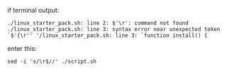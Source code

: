 if terminal output:

``./linux_starter_pack.sh: line 2: $'\r': command not found
./linux_starter_pack.sh: line 3: syntax error near unexpected token `$'{\r''
'/linux_starter_pack.sh: line 3: `function install() {``

enter this:

`sed -i 's/\r$//' ./script.sh`